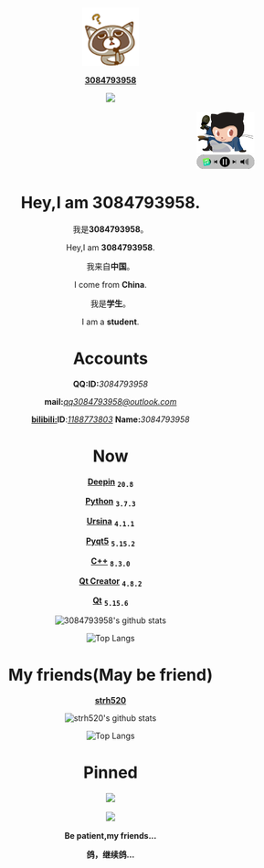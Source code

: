 #
<div align=center>
<a href="../../../../3084793958"><img src="image/try1.png" width=20%></a>
 
[**3084793958**](../../../../3084793958)
 
[![](https://komarev.com/ghpvc/?username=3084793958&label=++访+问+人+数:++&color=brightgreen&style=plastic)](../../../../3084793958)
</div>
<div align=right><a href="../../../../3084793958/github_timer"><img src="image/github_timer.gif" width=20%></a></div>
<div align=right><a href="../../../../3084793958/music-island"><img src="image/music-island.png" width=20%></a></div>
<div align=center>

#
# Hey,I am 3084793958.

我是**3084793958**。

Hey,I am **3084793958**.

我来自**中国**。

I come from **China**.

我是**学生**。

I am a **student**.
#
# Accounts
**QQ:ID:**<i>3084793958</i>

**mail:**<i>qq3084793958@outlook.com</i>

[**bilibili:**](https://www.bilibili.com/)**ID**:<i>[1188773803](https://space.bilibili.com/1188773803)</i> **Name:**<i>3084793958</i>
#
# Now
[**Deepin**](https://www.deepin.org/index/zh) <kbd><sub>**20.8**</sub></kbd>

[**Python**](https://www.python.org/) <kbd><sub>**3.7.3**</sub></kbd>

[**Ursina**](https://www.ursinaengine.org/) <kbd><sub>**4.1.1**</sub></kbd>

[**Pyqt5**](https://pypi.org/project/PyQt5/) <kbd><sub>**5.15.2**</sub></kbd>

[**C++**](https://cplusplus.com/) <kbd><sub>**8.3.0**</sub></kbd>

[**Qt Creator**](https://www.qt.io/) <kbd><sub>**4.8.2**</sub></kbd>

[**Qt**](https://www.qt.io/) <kbd><sub>**5.15.6**</sub></kbd>

![3084793958's github stats](https://github-readme-stats.vercel.app/api?username=3084793958&show_icons=true&title_color=008dfd&icon_color=27e8a7&text_color=20232a&count_private=false&locale=cn&rank_icon=github&bg_color=30,e96443,904e95)
 
![Top Langs](https://github-readme-stats.vercel.app/api/top-langs/?username=3084793958&show_icons=true&title_color=008dfd&icon_color=27e8a7&text_color=20232a&count_private=false&locale=cn&rank_icon=github&bg_color=30,e96443,904e95)
#
# My friends(May be friend)
[**strh520**](../../../../strh520)

![strh520's github stats](https://github-readme-stats.vercel.app/api?username=strh520&show_icons=true&title_color=008dfd&icon_color=27e8a7&text_color=20232a&count_private=false&locale=cn&rank_icon=github&bg_color=30,e96443,904e95)
 
![Top Langs](https://github-readme-stats.vercel.app/api/top-langs/?username=strh520&show_icons=true&title_color=008dfd&icon_color=27e8a7&text_color=20232a&count_private=false&locale=cn&rank_icon=github&bg_color=30,e96443,904e95)
#
# Pinned
[![](https://github-readme-stats.vercel.app/api/pin/?username=3084793958&repo=music-island&cache_seconds=86400&theme=tokyonight)](../../../../3084793958/music-island)

[![](https://github-readme-stats.vercel.app/api/pin/?username=3084793958&repo=github_timer&cache_seconds=86400&theme=tokyonight)](../../../../3084793958/github_timer)

**Be patient,my friends...**
 
**鸽，继续鸽...**
</div>
